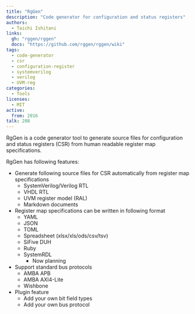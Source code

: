```yaml
---
title: "RgGen"
description: "Code generator for configuration and status registers"
authors:
  - Taichi Ishitani
links:
  gh: "rggen/rggen"
  docs: "https://github.com/rggen/rggen/wiki"
tags:
  - code-generator
  - csr
  - configuration-register
  - systemverilog
  - verilog
  - UVM-reg
categories:
  - Tools
licenses:
  - MIT
active:
  from: 2016
talk: 208
---
```


RgGen is a code generator tool to generate source files for configuration and status registers (CSR) from human readable register map specifications.

RgGen has following features:

* Generate following source files for CSR automatically from register map specifications
    * SystemVerilog/Verilog RTL
    * VHDL RTL
    * UVM register model (RAL)
    * Markdown documents
* Register map specifications can be written in following format
    * YAML
    * JSON
    * TOML
    * Spreadsheet (xlsx/xls/ods/csv/tsv)
    * SiFive DUH
    * Ruby
    * SystemRDL
        * Now planning
* Support standard bus protocols
    * AMBA APB
    * AMBA AXI4-Lite
    * Wishbone
* Plugin feature
    * Add your own bit field types
    * Add your own bus protocol
